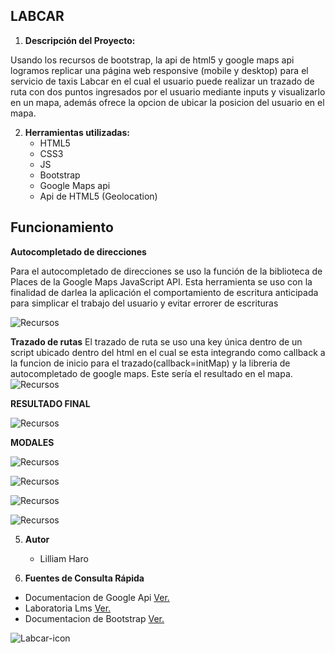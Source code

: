 ## LABCAR

1. **Descripción del Proyecto:**

Usando los recursos de bootstrap, la api de html5 y google maps api logramos replicar una página web responsive (mobile y desktop) para el servicio de taxis Labcar en el cual el usuario puede realizar un trazado de ruta con dos puntos ingresados por el usuario mediante inputs y visualizarlo en un mapa, además ofrece la opcion de ubicar la posicion del usuario en el mapa.

2. **Herramientas utilizadas:**
	- HTML5
	- CSS3
	- JS
	- Bootstrap
	- Google Maps api
	- Api de HTML5 (Geolocation)

## Funcionamiento
**Autocompletado de direcciones**

Para el autocompletado de direcciones se uso la función de la biblioteca de Places de la Google Maps JavaScript API. Esta herramienta se uso con la finalidad de darlea la aplicación el comportamiento de escritura anticipada para simplicar el trabajo del usuario y evitar errorer de escrituras

![Recursos](assets/images/autocompletado.png)

**Trazado de rutas**
El trazado de ruta se uso una key única dentro de un script ubicado dentro del html en el cual se esta integrando como callback a la funcion de inicio para el trazado(callback=initMap) y la libreria de autocompletado de google maps. Este sería el resultado en el mapa.
![Recursos](assets/images/trazado.png)


**RESULTADO FINAL**

![Recursos](assets/images/desktop.png)

**MODALES**

![Recursos](assets/images/modal-1.png)

![Recursos](assets/images/modal-2.png)

![Recursos](assets/images/modal-3.png)

![Recursos](assets/images/mobile.png)

5. **Autor**
	- Lilliam Haro

6. **Fuentes de Consulta Rápida**
 - Documentacion de Google Api [Ver.](https://developers.google.com/maps/documentation/?hl=es-419)
 - Laboratoria Lms [Ver.](https://lms.laboratoria.la/)
 - Documentacion de Bootstrap [Ver.](https://getbootstrap.com/docs/3.3/getting-started/)

  ![Labcar-icon](assets/images/logoForma.png)
